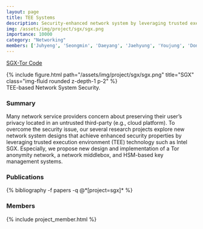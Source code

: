 ```yaml
---
layout: page
title: TEE Systems
description: Security-enhanced network system by leveraging trusted execution environment (TEE)
img: /assets/img/project/sgx/sgx.png
importance: 10000
category: "Networking"
members: ['Juhyeng', 'Seongmin', 'Daeyang', 'Jaehyung', 'Youjung', 'Dongsu']
---
```


<p class="profile-buttons">
    <a class="btn z-depth-0" href="https://github.com/kaist-ina/SGX-Tor">SGX-Tor Code</a>
</p>

<div class="row justify-content-sm-center">
    <div class="col-md mt-3 col-md-9">
        {% include figure.html path="/assets/img/project/sgx/sgx.png" title="SGX" class="img-fluid rounded z-depth-1 p-2" %}
        <div class="caption">
            TEE-based Network System Security.
        </div>
    </div>
</div>



<h3>Summary</h3>
Many network service providers concern about preserving their user’s privacy located in an untrusted third-party (e.g., cloud platform). To overcome the security issue, our several research projects explore new network system designs that achieve enhanced security properties by leveraging trusted execution environment (TEE) technology such as Intel SGX. Especially, we propose new design and implementation of a Tor anonymity network, a network middlebox, and HSM-based key management systems.


<h3>Publications</h3>
<div class="publications">
{% bibliography -f papers -q @*[project=sgx]* %}
</div>

<h3>Members</h3>
{% include project_member.html %}
